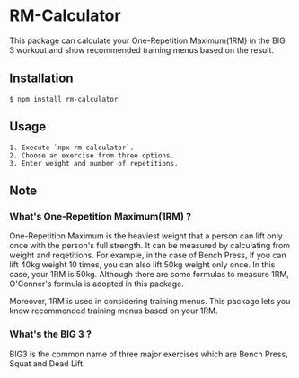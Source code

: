 # RM-Calculator
This package can calculate your One-Repetition Maximum(1RM) in the BIG 3 workout and show recommended training menus based on the result.

## Installation
```
$ npm install rm-calculator
```

## Usage
```
1. Execute `npx rm-calculator`.
2. Choose an exercise from three options.
3. Enter weight and number of repetitions.
```

## Note
### What's One-Repetition Maximum(1RM) ?
One-Repetition Maximum is the heaviest weight that a person can lift only once with the person's full strength.
It can be measured by calculating from weight and reqetitions.
For example, in the case of Bench Press, if you can lift 40kg weight 10 times, you can also lift 50kg weight only once.
In this case, your 1RM is 50kg.
Although there are some formulas to measure 1RM, O'Conner's formula is adopted in this package.

Moreover, 1RM is used in considering training menus.
This package lets you know recommended training menus based on your 1RM.

### What's the BIG 3 ?
BIG3 is the common name of three major exercises which are Bench Press, Squat and Dead Lift.
